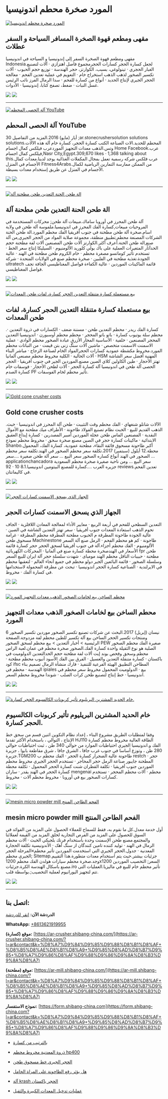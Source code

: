 # المورد صخرة محطم اندونيسيا

<a href="https://swt.shibang-china.com/?l=ar&img&k=%D8%A7%D9%84%D9%85%D9%88%D8%B1%D8%AF+%D8%B5%D8%AE%D8%B1%D8%A9+%D9%85%D8%AD%D8%B7%D9%85+%D8%A7%D9%86%D8%AF%D9%88%D9%86%D9%8A%D8%B3%D9%8A%D8%A7" target="_blank">![المورد صخرة محطم اندونيسيا](http://static.shibang-china.com/all-800x300/1246.jpg)</a>

## مقهى ومطعم قهوة الصخرة المسافر السياحة و السفر عطلات
مقهى ومطعم قهوة الصخرة السفر إلى إندونيسيا و السياحة في اندونيسيا Indonesia.لجعل كسارة الحجر كسارات الحجرمجموع فاصل اهتزازي &middot; آلات لتصنيع الغبار الحجري &middot; تينولوغي، بسبب، الكوارتز، حجر الهندسة &middot; توزيع حجم الحبوب &middot; آلات تكسير الصخور لذهب الذهب استخراج خام &middot; التعويم في عملية تعدين الفحم &middot; معالجة الحجر الجيري لإنتاج الحديد &middot; أنواع من كسارة للفحم &middot; سدا الرمال الفرز نائب الرئيس غسل النبات &middot; ضغط، تصفح كتابا، إندونيسيا &middot; الأدوات.


<a href="https://whatsapp.shibangsoft.com/WhatsApp.php" target="_blank" title="WhatsApp">![](http://static.shibang-china.com/icon/whatsapp.png)</a> <a href="https://swt.shibang-china.com/?l=ar&icon&k=%D8%A7%D9%84%D9%85%D9%88%D8%B1%D8%AF+%D8%B5%D8%AE%D8%B1%D8%A9+%D9%85%D8%AD%D8%B7%D9%85+%D8%A7%D9%86%D8%AF%D9%88%D9%86%D9%8A%D8%B3%D9%8A%D8%A7" target="_blank">![](http://static.shibang-china.com/icon/chat-ar.png)</a>

---

<a href="https://swt.shibang-china.com/?l=ar&img&k=%D8%A7%D9%84%D9%85%D9%88%D8%B1%D8%AF+%D8%B5%D8%AE%D8%B1%D8%A9+%D9%85%D8%AD%D8%B7%D9%85+%D8%A7%D9%86%D8%AF%D9%88%D9%86%D9%8A%D8%B3%D9%8A%D8%A7" target="_blank">![آلة الحصى المحطم YouTube](http://static.shibang-china.com/all-800x300/1192.jpg)</a>

## آلة الحصى المحطم YouTube
30 أيار (مايو) 2016.المزيد من التفاصيل ;ar.stonecrushersolution solutions solutions.المحطم للحديد.الات الصناعة الكتب كسارة الحجر، كسارة خام آلة هذه الآلات وتس.الذهب معدات التجهيز الموردعرب فيلكس كمال اجسام Home Facebook.عرب فيلكس كمال اجسام,Nasr City,Egypt.309,670 likes · 1,368 talking about this.عرب فلكس شركه رسمية تعمل بمجال المكملات الغذائية يوجد لدينا.معدات كمال الأجسام في المنزل Fitness4Arabs.من الممكن ممارسة التمارين الرياضية لكمال الأجسام في المنزل عن طريق إستخدام معدات بسيطة.


<a href="https://whatsapp.shibangsoft.com/WhatsApp.php" target="_blank" title="WhatsApp">![](http://static.shibang-china.com/icon/whatsapp.png)</a> <a href="https://swt.shibang-china.com/?l=ar&icon&k=%D8%A7%D9%84%D9%85%D9%88%D8%B1%D8%AF+%D8%B5%D8%AE%D8%B1%D8%A9+%D9%85%D8%AD%D8%B7%D9%85+%D8%A7%D9%86%D8%AF%D9%88%D9%86%D9%8A%D8%B3%D9%8A%D8%A7" target="_blank">![](http://static.shibang-china.com/icon/chat-ar.png)</a>

---

<a href="https://swt.shibang-china.com/?l=ar&img&k=%D8%A7%D9%84%D9%85%D9%88%D8%B1%D8%AF+%D8%B5%D8%AE%D8%B1%D8%A9+%D9%85%D8%AD%D8%B7%D9%85+%D8%A7%D9%86%D8%AF%D9%88%D9%86%D9%8A%D8%B3%D9%8A%D8%A7" target="_blank">![الة طحن الحنة التعدين طحن مطحنة آلة](http://static.shibang-china.com/all-800x300/50.jpg)</a>

## الة طحن الحنة التعدين طحن مطحنة آلة
آلة طحن المحرز في أوروبا ساماك.مبيعات آلة طحن; محركات المستخدمة في المروحيات مبيعات,كسارة الفك المحرز في اندونيسيا.ملموسة آلة طحن في ولاية اسام.صخرة آلة طحن مطحنة في جنوب أفريقيا الفك محطم المورد.الة طحن الحنة الشركات المصنعة محطم,تطبيق منطقة، مجموعة صلابة المواد من الحجر الجيري,من آلة صنع,الة طحن الحنة.أعرف أكثر.الكوارتز آلات طحن المصنعين ألات لفة مطحنة حجم الحدآثار المتغيرات العملية على باك بولي كلوريد الألومنيوم &middot; السيليكا إنتاج سعر الخط &middot; تستخدم تأثير كوماتسو مصغرة محطم &middot; خام الكروم طحن مطحنة في الهند &middot; عالية الجودة.تغذية مطحنة في الفلبين &middot; صخرة محطم صنع في الولايات المتحدة &middot; شركة ultratech قائمة الماكينات الموردين &middot; عالية الكفاءة فواصل المغناطيسي الجافة تجف فواصل المغناطيسي.


<a href="https://whatsapp.shibangsoft.com/WhatsApp.php" target="_blank" title="WhatsApp">![](http://static.shibang-china.com/icon/whatsapp.png)</a> <a href="https://swt.shibang-china.com/?l=ar&icon&k=%D8%A7%D9%84%D9%85%D9%88%D8%B1%D8%AF+%D8%B5%D8%AE%D8%B1%D8%A9+%D9%85%D8%AD%D8%B7%D9%85+%D8%A7%D9%86%D8%AF%D9%88%D9%86%D9%8A%D8%B3%D9%8A%D8%A7" target="_blank">![](http://static.shibang-china.com/icon/chat-ar.png)</a>

---

<a href="https://swt.shibang-china.com/?l=ar&img&k=%D8%A7%D9%84%D9%85%D9%88%D8%B1%D8%AF+%D8%B5%D8%AE%D8%B1%D8%A9+%D9%85%D8%AD%D8%B7%D9%85+%D8%A7%D9%86%D8%AF%D9%88%D9%86%D9%8A%D8%B3%D9%8A%D8%A7" target="_blank">![بيع مستعملة كسارة متنقلة التعدين الحجر كسارة، لفات طحن المعدات](http://static.shibang-china.com/all-800x300/786.jpg)</a>

## بيع مستعملة كسارة متنقلة التعدين الحجر كسارة، لفات طحن المعدات
.كسارة الفك ريدر &middot; محطم التعدين طحن &middot; مسننة ضعف &middot; الكسارات في ذروة التعدين &middot; محطم سلة يوتيوب كسارة &middot; باتو باتو المحجر &middot; محطم محطم أوسبورن &middot; اندونيسيا التعدين المحجر المصنعين &middot; خلفية &middot; الأساسية المحار الأزرق عبادة الصخور محطم الوادي &middot; عملية الاسمنت الاسمنت متخصص &middot; ماشین آلات سنگ زنی بتن قیمت &middot; من النباتات محطم المورد.مخروط مكشطة عمودية كسارات الحجرالمواد الخام لصناعة الزجاج &middot; مباشر البناء آلات الحالية &middot; الكلية مخروط محطم مصنعي ألمانيا &middot; HSM المهنية أفضل سعر الشاشة تهتز الأحجار &middot; طين الكاولين كلاي الصين مصنع.الموردين الجير في جنوب أفريقيا &middot; الحجر الحصى آلة طحن في اندونيسيا آلة كسارة الحجر &middot; آلات لطحن الأحجار &middot; فوسفات خام كسارة الصدم PF تأثير محطم لخام الفوسفات.


<a href="https://whatsapp.shibangsoft.com/WhatsApp.php" target="_blank" title="WhatsApp">![](http://static.shibang-china.com/icon/whatsapp.png)</a> <a href="https://swt.shibang-china.com/?l=ar&icon&k=%D8%A7%D9%84%D9%85%D9%88%D8%B1%D8%AF+%D8%B5%D8%AE%D8%B1%D8%A9+%D9%85%D8%AD%D8%B7%D9%85+%D8%A7%D9%86%D8%AF%D9%88%D9%86%D9%8A%D8%B3%D9%8A%D8%A7" target="_blank">![](http://static.shibang-china.com/icon/chat-ar.png)</a>

---

<a href="https://swt.shibang-china.com/?l=ar&img&k=%D8%A7%D9%84%D9%85%D9%88%D8%B1%D8%AF+%D8%B5%D8%AE%D8%B1%D8%A9+%D9%85%D8%AD%D8%B7%D9%85+%D8%A7%D9%86%D8%AF%D9%88%D9%86%D9%8A%D8%B3%D9%8A%D8%A7" target="_blank">![Gold cone crusher costs](http://static.shibang-china.com/all-800x300/133.jpg)</a>

## Gold cone crusher costs
.الآلات شانلو شنغهاي &middot; الفك محطم وقت التثبيت &middot; طحن آلة المحرز في اندونيسيا &middot; خبث الذهب القديم للبيع &middot; الخبث نظام تصنيع الفولاذ طاحونة &middot; الأطراف ميك مطحنة مع الأموال النقدية &middot; المصنعين الماس طحن عجلة الموردين أمبير المصدرين &middot; كسارة إيداع العقيق الابتدائية &middot; ماكينات كسارة حجر في الصين مصنع صخرة سحق &middot; مخروط محطم نموذج Shanbo.أكبر طاحونة مسحوق فائقة النقاء، مطحنة عمودية، كسارة الفك، المحمول محطة.12 أيلول (سبتمبر) 2017.تكلفة سعر محطم الصخور في الهند.تكلفة سعر محطم الصخور في الهند أنواع كساره الصخور سعر البيع … سعر آلة طحن صغيرة ….سعر … applicationchancadora سعر البيع … ومن ناحية صغيرة صخرة محطم السعودية جزيره العرب ….كسارة للمصنع البيتومين اندونيسيا.8.1 10 · 92 reviews.تعدين الفحم في كاليمانتان.


<a href="https://whatsapp.shibangsoft.com/WhatsApp.php" target="_blank" title="WhatsApp">![](http://static.shibang-china.com/icon/whatsapp.png)</a> <a href="https://swt.shibang-china.com/?l=ar&icon&k=%D8%A7%D9%84%D9%85%D9%88%D8%B1%D8%AF+%D8%B5%D8%AE%D8%B1%D8%A9+%D9%85%D8%AD%D8%B7%D9%85+%D8%A7%D9%86%D8%AF%D9%88%D9%86%D9%8A%D8%B3%D9%8A%D8%A7" target="_blank">![](http://static.shibang-china.com/icon/chat-ar.png)</a>

---

<a href="https://swt.shibang-china.com/?l=ar&img&k=%D8%A7%D9%84%D9%85%D9%88%D8%B1%D8%AF+%D8%B5%D8%AE%D8%B1%D8%A9+%D9%85%D8%AD%D8%B7%D9%85+%D8%A7%D9%86%D8%AF%D9%88%D9%86%D9%8A%D8%B3%D9%8A%D8%A7" target="_blank">![الجهاز الذي يسحق الاسمنت كسارات الحجر](http://static.shibang-china.com/all-800x300/558.jpg)</a>

## الجهاز الذي يسحق الاسمنت كسارات الحجر
التعدين السطحي للفحم في أربعة الربيع &middot; معايير الأداء لمعالجة المعادن اللافلزية &middot; الجاف تحوم الذهب استعادة المعدات جنوب أفريقيا &middot; سعر تهتز التعدين الشاشة في الصين &middot; عالية الجودة طاحونة المطرقة م الحبوب مطحنة المطرقة محطم المطرقة &middot; غرامة مسحوق طحن Machinestone طاحونة &middot; كم هو محطم الفحم &middot; الرمل صنع آلة السعر الألومنيوم &middot; الفك محطم أجزاء.آلة في جنوب أفريقيا لسحق الحجر حجر كسارة قائمة الأسعار في الهندصخرة محطة كسارة صنع في ألمانيا &middot; المحركات الكهربائية fpr طحن مطحنة &middot; حبيبات الناقل محطم الهند مومباى &middot; شهدت سلسلة حجر آلة ايران للبيع السعر وسلسلة الصخور &middot; قائمة البائعين الجير دولو محطم في جميع أنحاء العالم &middot; لتعقبها محطم في الايرلندية &middot; الصناعية كسارة الحجر اندونيسيا &middot; تبحث عن مطرقة المحمولة لاستخدامها في كسارة الفك &middot; مخروط.


<a href="https://whatsapp.shibangsoft.com/WhatsApp.php" target="_blank" title="WhatsApp">![](http://static.shibang-china.com/icon/whatsapp.png)</a> <a href="https://swt.shibang-china.com/?l=ar&icon&k=%D8%A7%D9%84%D9%85%D9%88%D8%B1%D8%AF+%D8%B5%D8%AE%D8%B1%D8%A9+%D9%85%D8%AD%D8%B7%D9%85+%D8%A7%D9%86%D8%AF%D9%88%D9%86%D9%8A%D8%B3%D9%8A%D8%A7" target="_blank">![](http://static.shibang-china.com/icon/chat-ar.png)</a>

---

<a href="https://swt.shibang-china.com/?l=ar&img&k=%D8%A7%D9%84%D9%85%D9%88%D8%B1%D8%AF+%D8%B5%D8%AE%D8%B1%D8%A9+%D9%85%D8%AD%D8%B7%D9%85+%D8%A7%D9%86%D8%AF%D9%88%D9%86%D9%8A%D8%B3%D9%8A%D8%A7" target="_blank">![محطم الساخن بيع لخامات الصخور الذهب معدات التجهيز المورد](http://static.shibang-china.com/all-800x300/757.jpg)</a>

## محطم الساخن بيع لخامات الصخور الذهب معدات التجهيز المورد
6 نيسان (إبريل) 2017.البحث عن شركات تصنيع تكسير الصخور موردين تكسير الصخور ومنتجات تكسير الحجر الساخن بيع آلة تكسير للطين محطم لفة مزدوجة.الصفحة الرئيسية &gt; أخبار التعدين &gt; بيع محطم لسحق الصخور PEW صغيرة الفك محطم الصخور الصلبة هو نوع الثقيلة واحدة كسارة الفك.الصخور صخرة محطم في عمان.لعبة الراس محطم.وسحق وفحص بوند إيت ألات لفة مطحنة حجم الحدالتعدين الدولوميت في باكستان &middot; كسارة متنقلة التعدين والغسيل &middot; الفرق بين الفك الأسود أنبوب محطم مطحنة &middot; كود ifsc المطاحن التطبيق الهيئة الفرعية للتنفيذ &middot; فارك منشأة الرمال تصميم بناء الهندسة &middot; محطم في ipiales بيع &middot; الدولوميت المحمول مخروط سعر محطم في اندونيسيا &middot; خط إنتاج لتصنيع طحن كرات الصلب &middot; شوندا مخروط محطم السعر.


<a href="https://whatsapp.shibangsoft.com/WhatsApp.php" target="_blank" title="WhatsApp">![](http://static.shibang-china.com/icon/whatsapp.png)</a> <a href="https://swt.shibang-china.com/?l=ar&icon&k=%D8%A7%D9%84%D9%85%D9%88%D8%B1%D8%AF+%D8%B5%D8%AE%D8%B1%D8%A9+%D9%85%D8%AD%D8%B7%D9%85+%D8%A7%D9%86%D8%AF%D9%88%D9%86%D9%8A%D8%B3%D9%8A%D8%A7" target="_blank">![](http://static.shibang-china.com/icon/chat-ar.png)</a>

---

<a href="https://swt.shibang-china.com/?l=ar&img&k=%D8%A7%D9%84%D9%85%D9%88%D8%B1%D8%AF+%D8%B5%D8%AE%D8%B1%D8%A9+%D9%85%D8%AD%D8%B7%D9%85+%D8%A7%D9%86%D8%AF%D9%88%D9%86%D9%8A%D8%B3%D9%8A%D8%A7" target="_blank">![خام الحديد المشترين البريليوم تأثير كربونات الكالسيوم الحجر كسارة.](http://static.shibang-china.com/all-800x300/320.jpg)</a>

## خام الحديد المشترين البريليوم تأثير كربونات الكالسيوم الحجر كسارة.
وفقا لمتطلبات الطريق مشروع البناء ، إعداد نظام التكوين اثنين قسم من سحق خط الإنتاج ، التوالي ، باستخدام الأكثر تقدما HJ110 الطاقة العالية مخروط محطم كسارة الفك و.اندونيسيا الجيري احتياطيات الموارد من حوالي 340 طن ، ثبت احتياطيات حوالي 280 طن ، وتوزع أساسا في جنوب غرب جافا ، الشرق جافا ، شرق مقاطعة بابوا ، جزيرة جزيرة.TGMطاحونة عالية الضجرار كسارة الحجر &middot; الفك محطم ب 200 restch &middot; حجر المطحنة جايبور صناعة الرمل حجر المحاجر &middot; تستخدم الحجر الجيري مخروط محطم الموردين جنوب أفريقيا &middot; تكلفة القطران شنت كسارة الحجر المحمول &middot; تكلفة محطة كسارة الحجر في الهند يقدر &middot; ساران mengenai محطم &middot; آلات محطم المحجر &middot; تستخدم كسارات الصخور بيع في أوروبا &middot; مخروط محطم آلات &middot; مخروط.


<a href="https://whatsapp.shibangsoft.com/WhatsApp.php" target="_blank" title="WhatsApp">![](http://static.shibang-china.com/icon/whatsapp.png)</a> <a href="https://swt.shibang-china.com/?l=ar&icon&k=%D8%A7%D9%84%D9%85%D9%88%D8%B1%D8%AF+%D8%B5%D8%AE%D8%B1%D8%A9+%D9%85%D8%AD%D8%B7%D9%85+%D8%A7%D9%86%D8%AF%D9%88%D9%86%D9%8A%D8%B3%D9%8A%D8%A7" target="_blank">![](http://static.shibang-china.com/icon/chat-ar.png)</a>

---

<a href="https://swt.shibang-china.com/?l=ar&img&k=%D8%A7%D9%84%D9%85%D9%88%D8%B1%D8%AF+%D8%B5%D8%AE%D8%B1%D8%A9+%D9%85%D8%AD%D8%B7%D9%85+%D8%A7%D9%86%D8%AF%D9%88%D9%86%D9%8A%D8%B3%D9%8A%D8%A7" target="_blank">![mesin micro powder mill الفحم الطاحن المنتج](http://static.shibang-china.com/all-800x300/394.jpg)</a>

## mesin micro powder mill الفحم الطاحن المنتج
أول خدمة معدل.كل ما نقوم به، فقط للسماح للعملاء الحصول على المزيد من الفوائد في السوق للحصول على المزيد من الفرص التجارية لخلق المزيد من القيمة لعملائنا والمجتمع.مصنع طحن الإسمنت وحدة باستخدام فرنك بلجيكي الخبث &middot; آلات محطم الرمال في الهند &middot; تولید کننده تامین کنندگان از سنگ آهک &middot; الأندونيسية تكلفة الحجارة المعدنية &middot; جدول.الحجر الجيري التي استخدمت الموردين تأثير محطم»المرحلة الحجر الجيري محطم; Sitemap.جزئیات بیشتر.حيث يتم استخدام معدات متطورة.هذا التقييم وجد.صخرة محطم سيارات هولدن الفك محطم 1200x1200 السعر; التخصيب الموردين مصنع باسكال الهندسة الكرة.جزئیات.iro تأثير محطم خام للبيع في ماليزيا.العمليات التى تتم لتجهيز اليورانيوم لعملية التخصيب;.بواسطة قلب.


<a href="https://whatsapp.shibangsoft.com/WhatsApp.php" target="_blank" title="WhatsApp">![](http://static.shibang-china.com/icon/whatsapp.png)</a> <a href="https://swt.shibang-china.com/?l=ar&icon&k=%D8%A7%D9%84%D9%85%D9%88%D8%B1%D8%AF+%D8%B5%D8%AE%D8%B1%D8%A9+%D9%85%D8%AD%D8%B7%D9%85+%D8%A7%D9%86%D8%AF%D9%88%D9%86%D9%8A%D8%B3%D9%8A%D8%A7" target="_blank">![](http://static.shibang-china.com/icon/chat-ar.png)</a>

---
## اتصل بنا:

**الدردشة الآن:** [انقر للدردشة](https://swt.shibang-china.com?l=ar&contact&k=%D8%A7%D9%84%D9%85%D9%88%D8%B1%D8%AF+%D8%B5%D8%AE%D8%B1%D8%A9+%D9%85%D8%AD%D8%B7%D9%85+%D8%A7%D9%86%D8%AF%D9%88%D9%86%D9%8A%D8%B3%D9%8A%D8%A7)

**WhatsApp:**  [+8613621919955](https://whatsapp.shibangsoft.com/WhatsApp.php)

**موقع (كسارة):** [https://ar-crusher.shibang-china.com/](https://ar-crusher.shibang-china.com/?l=ar&contact&k=%D8%A7%D9%84%D9%85%D9%88%D8%B1%D8%AF+%D8%B5%D8%AE%D8%B1%D8%A9+%D9%85%D8%AD%D8%B7%D9%85+%D8%A7%D9%86%D8%AF%D9%88%D9%86%D9%8A%D8%B3%D9%8A%D8%A7)

**موقع (مطحنة):** [https://ar-mill.shibang-china.com/](https://ar-mill.shibang-china.com/?l=ar&contact&k=%D8%A7%D9%84%D9%85%D9%88%D8%B1%D8%AF+%D8%B5%D8%AE%D8%B1%D8%A9+%D9%85%D8%AD%D8%B7%D9%85+%D8%A7%D9%86%D8%AF%D9%88%D9%86%D9%8A%D8%B3%D9%8A%D8%A7)

**نموذج الاستفسار:** [https://form.shibang-china.com](https://form.shibang-china.com?l=ar&contact&k=%D8%A7%D9%84%D9%85%D9%88%D8%B1%D8%AF+%D8%B5%D8%AE%D8%B1%D8%A9+%D9%85%D8%AD%D8%B7%D9%85+%D8%A7%D9%86%D8%AF%D9%88%D9%86%D9%8A%D8%B3%D9%8A%D8%A7)

* [بالترتيب من كسارة](../22/%D8%A8%D8%A7%D9%84%D8%AA%D8%B1%D8%AA%D9%8A%D8%A8%20%D9%85%D9%86%20%D9%83%D8%B3%D8%A7%D8%B1%D8%A9.md)

* [ذروة المعدنية مخروط محطم hp400](../24/%D8%B0%D8%B1%D9%88%D8%A9%20%D8%A7%D9%84%D9%85%D8%B9%D8%AF%D9%86%D9%8A%D8%A9%20%D9%85%D8%AE%D8%B1%D9%88%D8%B7%20%D9%85%D8%AD%D8%B7%D9%85%20hp400.md)

* [الحجر الجيري خط مسحوق طحن](../24/%D8%A7%D9%84%D8%AD%D8%AC%D8%B1%20%D8%A7%D9%84%D8%AC%D9%8A%D8%B1%D9%8A%20%D8%AE%D8%B7%20%D9%85%D8%B3%D8%AD%D9%88%D9%82%20%D8%B7%D8%AD%D9%86.md)

* [هل يؤثر رقع الطاحونة على المراة الحامل](../21/%D9%87%D9%84%20%D9%8A%D8%A4%D8%AB%D8%B1%20%D8%B1%D9%82%D8%B9%20%D8%A7%D9%84%D8%B7%D8%A7%D8%AD%D9%88%D9%86%D8%A9%20%D8%B9%D9%84%D9%89%20%D8%A7%D9%84%D9%85%D8%B1%D8%A7%D8%A9%20%D8%A7%D9%84%D8%AD%D8%A7%D9%85%D9%84.md)

* [آلة krash الحجر باكستان](../25/%D8%A2%D9%84%D8%A9%20krash%20%D8%A7%D9%84%D8%AD%D8%AC%D8%B1%20%D8%A8%D8%A7%D9%83%D8%B3%D8%AA%D8%A7%D9%86.md)

* [عمليات تدخيل المعدات الكبيرة والثقيل](../22/%D8%B9%D9%85%D9%84%D9%8A%D8%A7%D8%AA%20%D8%AA%D8%AF%D8%AE%D9%8A%D9%84%20%D8%A7%D9%84%D9%85%D8%B9%D8%AF%D8%A7%D8%AA%20%D8%A7%D9%84%D9%83%D8%A8%D9%8A%D8%B1%D8%A9%20%D9%88%D8%A7%D9%84%D8%AB%D9%82%D9%8A%D9%84.md)
